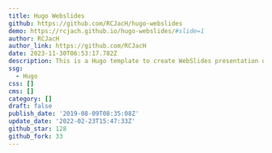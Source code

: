 ```yaml
---
title: Hugo Webslides
github: https://github.com/RCJacH/hugo-webslides
demo: https://rcjach.github.io/hugo-webslides/#slide=1
author: RCJacH
author_link: https://github.com/RCJacH
date: 2023-11-30T06:53:17.782Z
description: This is a Hugo template to create WebSlides presentation using markdown.
ssg:
  - Hugo
css: []
cms: []
category: []
draft: false
publish_date: '2019-08-09T08:35:08Z'
update_date: '2022-02-23T15:47:33Z'
github_star: 128
github_fork: 33
---
```

